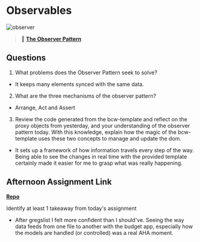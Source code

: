 # Observables

![observer](https://bcw.blob.core.windows.net/public/img/journals/8014045611652045)

> **📖 [The Observer Pattern](https://codeworksacademy.com/fs-student-guide/resources/wk3/04-Observer-Pattern)**

## Questions

1. What problems does the Observer Pattern seek to solve?

- It keeps many elements synced with the same data. 

2. What are the three mechanisms of the observer pattern?

- Arrange, Act and Assert

3. Review the code generated from the bcw-template and reflect on the proxy objects from yesterday, and your understanding of the observer pattern today. With this knowledge, explain how the magic of the bcw-template uses these two concepts to manage and update the dom.

- It sets up a framework of how information travels every step of the way.  Being able to see the changes in real time with the provided template certainly made it easier for me to grasp what was really happening. 

## Afternoon Assignment Link

**[Repo](https://github.com/CoelAllen/rain-money-mvc)**

Identify at least 1 takeaway from today's assignment

- After gregslist I felt more confident than I should've.  Seeing the way data feeds from one file to another with the budget app, especially how the models are handled (or controlled) was a real AHA moment. 
